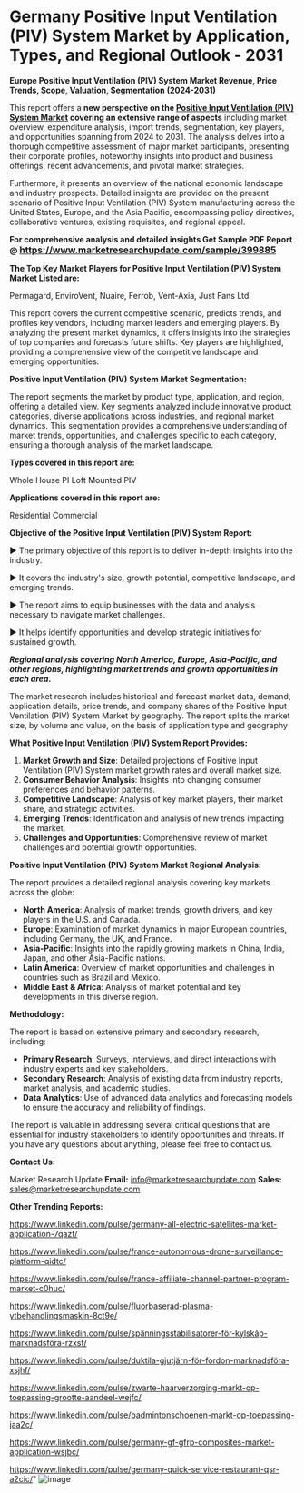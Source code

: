 # Germany Positive Input Ventilation (PIV) System Market by Application, Types, and Regional Outlook - 2031

<strong>Europe Positive Input Ventilation (PIV) System Market Revenue, Price Trends, Scope, Valuation, Segmentation (2024-2031)</strong>

This report offers a <strong>new perspective on the <a href=https://www.marketresearchupdate.com/sample/399885>Positive Input Ventilation (PIV) System Market</a> covering an extensive range of aspects</strong> including market overview, expenditure analysis, import trends, segmentation, key players, and opportunities spanning from 2024 to 2031. The analysis delves into a thorough competitive assessment of major market participants, presenting their corporate profiles, noteworthy insights into product and business offerings, recent advancements, and pivotal market strategies.

Furthermore, it presents an overview of the national economic landscape and industry prospects. Detailed insights are provided on the present scenario of Positive Input Ventilation (PIV) System manufacturing across the United States, Europe, and the Asia Pacific, encompassing policy directives, collaborative ventures, existing requisites, and regional appeal.

<strong>For comprehensive analysis and detailed insights Get Sample PDF Report @ <a href=https://www.marketresearchupdate.com/sample/399885><font size=3 color=#0000ff>https://www.marketresearchupdate.com/sample/399885</font></a></strong>

<strong>The Top Key Market Players for Positive Input Ventilation (PIV) System Market Listed are:</strong>

Permagard, EnviroVent, Nuaire, Ferrob, Vent-Axia, Just Fans Ltd

This report covers the current competitive scenario, predicts trends, and profiles key vendors, including market leaders and emerging players. By analyzing the present market dynamics, it offers insights into the strategies of top companies and forecasts future shifts. Key players are highlighted, providing a comprehensive view of the competitive landscape and emerging opportunities.

<strong>Positive Input Ventilation (PIV) System Market Segmentation:</strong>

The report segments the market by product type, application, and region, offering a detailed view. Key segments analyzed include innovative product categories, diverse applications across industries, and regional market dynamics. This segmentation provides a comprehensive understanding of market trends, opportunities, and challenges specific to each category, ensuring a thorough analysis of the market landscape.

<strong>Types covered in this report are:</strong>

Whole House PI
Loft Mounted PIV

<strong>Applications covered in this report are:</strong>

Residential
Commercial

<strong>Objective of the Positive Input Ventilation (PIV) System Report:</strong>

▶ The primary objective of this report is to deliver in-depth insights into the industry.

▶ It covers the industry's size, growth potential, competitive landscape, and emerging trends.

▶ The report aims to equip businesses with the data and analysis necessary to navigate market challenges.

▶ It helps identify opportunities and develop strategic initiatives for sustained growth.

<strong><em>Regional analysis covering North America, Europe, Asia-Pacific, and other regions, highlighting market trends and growth opportunities in each area.</em></strong>

The market research includes historical and forecast market data, demand, application details, price trends, and company shares of the Positive Input Ventilation (PIV) System Market by geography. The report splits the market size, by volume and value, on the basis of application type and geography

<strong>What Positive Input Ventilation (PIV) System Report Provides:</strong>
<ol>
  <li><strong>Market Growth and Size</strong>: Detailed projections of Positive Input Ventilation (PIV) System market growth rates and overall market size.</li>
  <li><strong>Consumer Behavior Analysis</strong>: Insights into changing consumer preferences and behavior patterns.</li>
  <li><strong>Competitive Landscape</strong>: Analysis of key market players, their market share, and strategic activities.</li>
  <li><strong>Emerging Trends</strong>: Identification and analysis of new trends impacting the market.</li>
  <li><strong>Challenges and Opportunities</strong>: Comprehensive review of market challenges and potential growth opportunities.</li>
</ol>

<strong>Positive Input Ventilation (PIV) System Market Regional Analysis:</strong>

The report provides a detailed regional analysis covering key markets across the globe:
<ul>
  <li><strong>North America</strong>: Analysis of market trends, growth drivers, and key players in the U.S. and Canada.</li>
  <li><strong>Europe</strong>: Examination of market dynamics in major European countries, including Germany, the UK, and France.</li>
  <li><strong>Asia-Pacific</strong>: Insights into the rapidly growing markets in China, India, Japan, and other Asia-Pacific nations.</li>
  <li><strong>Latin America</strong>: Overview of market opportunities and challenges in countries such as Brazil and Mexico.</li>
  <li><strong>Middle East &amp; Africa</strong>: Analysis of market potential and key developments in this diverse region.</li>
</ul>

<strong>Methodology:</strong>

The report is based on extensive primary and secondary research, including:
<ul>
  <li><strong>Primary Research</strong>: Surveys, interviews, and direct interactions with industry experts and key stakeholders.</li>
  <li><strong>Secondary Research</strong>: Analysis of existing data from industry reports, market analysis, and academic studies.</li>
  <li><strong>Data Analytics</strong>: Use of advanced data analytics and forecasting models to ensure the accuracy and reliability of findings.</li>
</ul>
The report is valuable in addressing several critical questions that are essential for industry stakeholders to identify opportunities and threats. If you have any questions about anything, please feel free to contact us.

<strong>Contact Us:</strong>

Market Research Update
<strong>Email:</strong> info@marketresearchupdate.com
<strong>Sales:</strong> sales@marketresearchupdate.com

<strong>Other Trending Reports:</strong>

<a href=https://www.linkedin.com/pulse/germany-all-electric-satellites-market-application-7qazf/>https://www.linkedin.com/pulse/germany-all-electric-satellites-market-application-7qazf/</a>

<a href=https://www.linkedin.com/pulse/france-autonomous-drone-surveillance-platform-qidtc/>https://www.linkedin.com/pulse/france-autonomous-drone-surveillance-platform-qidtc/</a>

<a href=https://www.linkedin.com/pulse/france-affiliate-channel-partner-program-market-c0huc/>https://www.linkedin.com/pulse/france-affiliate-channel-partner-program-market-c0huc/</a>

<a href=https://www.linkedin.com/pulse/fluorbaserad-plasma-ytbehandlingsmaskin-8ct9e/>https://www.linkedin.com/pulse/fluorbaserad-plasma-ytbehandlingsmaskin-8ct9e/</a>

<a href=https://www.linkedin.com/pulse/spänningsstabilisatorer-för-kylskåp-marknadsföra-rzxsf/>https://www.linkedin.com/pulse/spänningsstabilisatorer-för-kylskåp-marknadsföra-rzxsf/</a>

<a href=https://www.linkedin.com/pulse/duktila-gjutjärn-för-fordon-marknadsföra-xsjhf/>https://www.linkedin.com/pulse/duktila-gjutjärn-för-fordon-marknadsföra-xsjhf/</a>

<a href=https://www.linkedin.com/pulse/zwarte-haarverzorging-markt-op-toepassing-grootte-aandeel-wejfc/>https://www.linkedin.com/pulse/zwarte-haarverzorging-markt-op-toepassing-grootte-aandeel-wejfc/</a>

<a href=https://www.linkedin.com/pulse/badmintonschoenen-markt-op-toepassing-jaa2c/>https://www.linkedin.com/pulse/badmintonschoenen-markt-op-toepassing-jaa2c/</a>

<a href=https://www.linkedin.com/pulse/germany-gf-gfrp-composites-market-application-wsjbc/>https://www.linkedin.com/pulse/germany-gf-gfrp-composites-market-application-wsjbc/</a>

<a href=https://www.linkedin.com/pulse/germany-quick-service-restaurant-qsr-a2cic/>https://www.linkedin.com/pulse/germany-quick-service-restaurant-qsr-a2cic/</a>"
![image](https://github.com/user-attachments/assets/edc2a8d9-7410-430a-b724-f1e9c0a56e1a)
